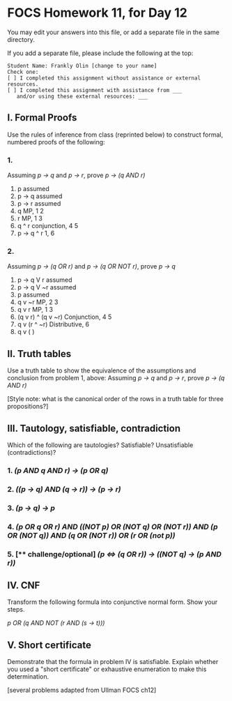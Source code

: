 # FOCS Homework 11, for Day 12

You may edit your answers into this file, or add a separate file in the same directory.

If you add a separate file, please include the following at the top:

```
Student Name: Frankly Olin [change to your name]
Check one:
[ ] I completed this assignment without assistance or external resources.
[ ] I completed this assignment with assistance from ___
   and/or using these external resources: ___
```

## I. Formal Proofs

Use the rules of inference from class (reprinted below) to construct formal, numbered proofs of the following:

### 1.

Assuming _p -> q_ and _p -> r_, prove _p -> (q AND r)_

1. p            assumed
2. p -> q       assumed
3. p -> r       assumed
4. q            MP, 1 2
5. r            MP, 1 3
6. q ^ r        conjunction, 4 5
7. p -> q ^ r   1, 6

### 2.

Assuming _p -> (q OR r)_ and _p -> (q OR NOT r)_, prove _p -> q_

1. p -> q V r       assumed
2. p -> q V ~r      assumed
3. p                assumed
4. q v ~r           MP, 2 3
5. q v r            MP, 1 3
6. (q v r) ^ (q v ~r)  Conjunction, 4 5
7. q v (r ^ ~r)     Distributive, 6
8. q v (
)





## II. Truth tables

Use a truth table to show the equivalence of the assumptions and conclusion from problem 1, above:  Assuming _p -> q_ and _p -> r_, prove _p -> (q AND r)_

[Style note:  what is the canonical order of the rows in a truth table for three propositions?]











## III. Tautology, satisfiable, contradiction

Which of the following are tautologies?  Satisfiable?  Unsatisfiable (contradictions)?

### 1. _(p AND q AND r) -> (p OR q)_



### 2. _((p -> q) AND (q -> r)) -> (p -> r)_



### 3. _(p -> q) -> p_



### 4. _(p OR q OR r) AND ((NOT p) OR (NOT q) OR (NOT r)) AND (p OR (NOT q)) AND (q OR (NOT r)) OR (r OR (not p))_



### 5. [** challenge/optional] _(p <=> (q OR r)) -> ((NOT q) -> (p AND r))_



## IV. CNF

Transform the following formula into conjunctive normal form.  Show your steps.

_p OR (q AND NOT (r AND (s -> t)))_






## V. Short certificate

Demonstrate that the formula in problem IV is satisfiable.  Explain whether you used a  "short certificate" or exhaustive enumeration to make this determination.







[several problems adapted from Ullman FOCS ch12]
